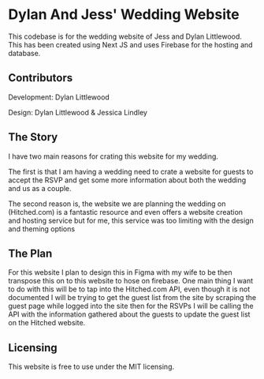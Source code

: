 # Dylan And Jess' Wedding Website
This codebase is for the wedding website of Jess and Dylan Littlewood.
This has been created using Next JS and uses Firebase for the hosting and database.

## Contributors

Development: Dylan Littlewood

Design: Dylan Littlewood & Jessica Lindley

## The Story
I have two main reasons for crating this website for my wedding.

The first is that I am having a wedding need to crate a website for guests to accept the RSVP and get some more information about both the wedding and us as a couple.

The second reason is, the website we are planning the wedding on (Hitched.com) is a fantastic resource and even offers a website creation and hosting service but for me, this service was too limiting with the design and theming options

## The Plan
For this website I plan to design this in Figma with my wife to be then transpose this on to this website to hose on firebase.
One main thing I want to do with this will be to tap into the Hitched.com API, even though it is not documented I will be trying to get the guest list from the site by scraping the guest page while logged into the site then for the RSVPs I will be calling the API with the information gathered about the guests to update the guest list on the Hitched website.

## Licensing
This website is free to use under the MIT licensing.